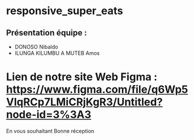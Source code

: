 # responsive_super_eats
## Présentation équipe : 
* DONOSO Nibaldo
* ILUNGA KILUMBU A MUTEB Amos

# Lien de notre site Web Figma : https://www.figma.com/file/q6Wp5VlqRCp7LMiCRjKgR3/Untitled?node-id=3%3A3

En vous souhaitant Bonne réception 